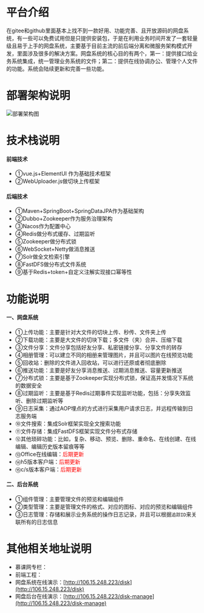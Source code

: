 # 平台介绍
在gitee和github里面基本上找不到一款好用、功能完善、且开放源码的网盘系统，有一些可以免费试用但是只提供安装包，于是在利用业务时间开发了一套轻量级且易于上手的网盘系统，主要基于目前主流的前后端分离和微服务架构模式开发，里面涉及很多的解决方案。网盘系统的核心目的有两个，第一：提供接口给业务系统集成，统一管理业务系统的文件；第二：提供在线协调办公、管理个人文件的功能。系统会陆续更新和完善一些功能。

# 部署架构说明
![部署架构图](https://images.gitee.com/uploads/images/2020/0406/130302_b4f9bd1f_798389.png "部署架构.png")

# 技术栈说明
#### 前端技术
* ①vue.js+ElementUI 作为基础技术框架
* ②WebUploader.js做切块上传框架

#### 后端技术
* ①Maven+SpringBoot+SpringDataJPA作为基础架构
* ②Dubbo+Zookeeper作为服务治理架构
* ③Nacos作为配置中心
* ④Redis做分布式缓存、过期监听
* ⑤Zookeeper做分布式锁
* ⑥WebSocket+Netty做消息推送
* ⑦Solr做全文检索引擎
* ⑧FastDFS做分布式文件系统
* ⑨基于Redis+token+自定义注解实现接口幂等性

# 功能说明
#### 一、网盘系统
* ①上传功能：主要是针对大文件的切块上传、秒传、文件夹上传
* ②下载功能：主要是大文件的切块下载；多文件（夹）合并、压缩下载
* ③文件分享：文件分享包括好友分享、私密链接分享、分享文件的转存
* ④相册管理：可以建立不同的相册来管理图片，并且可以图片在线预览功能
* ⑤回收站：删除的文件进入回收站，可以进行还原或者彻底删除
* ⑥推送功能：主要是好友分享消息推送、过期消息推送、容量更新推送
* ⑦分布式锁：主要是基于Zookeeper实现分布式锁，保证高并发情况下系统的数据安全
* ⑧过期监听：主要是基于Redis过期事件实现监听功能，包括：分享失效监听、删除过期监听等
* ⑨日志采集：通过AOP埋点的方式进行采集用户请求日志，并远程传输到日志服务端
* ⑩文件搜索：集成Solr框架实现全文搜索功能
* ⑪文件存储：集成FastDFS框架实现文件分布式存储
* ⑫其他琐碎功能：比如，复杂、移动、预览、删除、重命名、在线创建、在线编辑、编辑历史版本留痕等等
* ⑬Office在线编辑：<font color=red>后期更新</font>
* ⑭h5版本客户端：<font color=red>后期更新</font>
* ⑮c/s版本客户端：<font color=red>后期更新</font>


#### 二、后台系统
* ①组件管理：主要管理文件的预览和编辑组件
* ②类型管理：主要是管理文件的格式、对应的图标、对应的预览和编辑组件
* ③日志管理：存储和展示业务系统的操作日志记录，并且可以根据`追踪ID`来关联所有的日志信息

# 其他相关地址说明
* 慕课网专栏：
* 前端工程：
* 网盘系统在线演示：[http://106.15.248.223/disk](http://106.15.248.223/disk)
* 网盘后台在线演示：[http://106.15.248.223/disk-manage](http://106.15.248.223/disk-manage)


